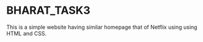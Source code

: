 # BHARAT_TASK3
This is a simple website having similar homepage that of Netflix using using HTML and CSS.
